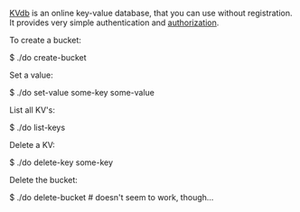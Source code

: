 [KVdb](https://kvdb.io/) is an online key-value database, that you can use without registration. It provides very simple authentication and [authorization](https://kvdb.io/docs/api/#authorization).

To create a bucket:

  $ ./do create-bucket

Set a value:

  $ ./do set-value some-key some-value

List all KV's:

  $ ./do list-keys

Delete a KV:

  $ ./do delete-key some-key

Delete the bucket:

  $ ./do delete-bucket  # doesn't seem to work, though...
